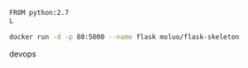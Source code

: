 ```bash
FROM python:2.7
L
```

```bash
docker run -d -p 80:5000 --name flask moluo/flask-skeleton
```



devops

